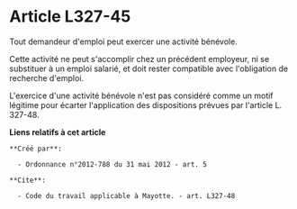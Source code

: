 # Article L327-45

Tout demandeur d'emploi peut exercer une activité bénévole. 

Cette activité ne peut s'accomplir chez un précédent employeur, ni se substituer à un emploi salarié, et doit rester
compatible avec l'obligation de recherche d'emploi. 

L'exercice d'une activité bénévole n'est pas considéré comme un motif légitime pour écarter l'application des dispositions
prévues par l'article L. 327-48.

**Liens relatifs à cet article**

	**Créé par**:

	  - Ordonnance n°2012-788 du 31 mai 2012 - art. 5

	**Cite**:

	  - Code du travail applicable à Mayotte. - art. L327-48
